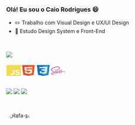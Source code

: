 ### Olá! Eu sou o Caio Rodrigues 😄

- ✏️ Trabalho com Visual Design e UX/UI Design
- 🚀 Estudo Design System e Front-End

 ##

<div align="left">
  <br>
  <a href="https://github.com/caiobarchii">
  <img height="180em" src="https://github-readme-stats.vercel.app/api/top-langs/?username=caiobarchii&layout=compact&langs_count=7&theme=radical"/>
</div>

<div style="display: inline_block margin: 50"><br>
  <img align="left" alt="Caio-Js" height="30" width="40" src="https://raw.githubusercontent.com/devicons/devicon/master/icons/javascript/javascript-plain.svg">
  <img align="left" alt="Caio-HTML" height="30" width="40" src="https://raw.githubusercontent.com/devicons/devicon/master/icons/html5/html5-original.svg">
  <img align="left" alt="Caio-CSS" height="30" width="40" src="https://raw.githubusercontent.com/devicons/devicon/master/icons/css3/css3-original.svg">
  <img align="left" alt="Caio-Sass" height="30" width="40" src="https://raw.githubusercontent.com/devicons/devicon/master/icons/sass/sass-original.svg">
  <br>
 </div>
 
   ##
 
 <div>
  <br>
  <a href="https://www.youtube.com/channel/UC_-uuuZbY0AAt9CViNzvc-Q" target="_blank"><img src="https://img.shields.io/badge/website-000000?style=for-the-badge&logo=About.me&logoColor=white" target="_blank"></a>
  <a href="https://dribbble.com/caiobarchi" target="_blank"><img src="https://img.shields.io/badge/Dribbble-EA4C89?style=for-the-badge&logo=dribbble&logoColor=white" target="_blank"></a>
 	<a href="https://www.linkedin.com/in/caio-rodrigues-39b915227/" target="_blank"><img src="https://img.shields.io/badge/-LinkedIn-%230077B5?style=for-the-badge&logo=linkedin&logoColor=white" target="_blank"></a>
 </div>
 
  ##
  
  <div>
  <br>
  <img align="left" alt="Rafa-pic" height="150" style="border-radius:50px;" src="https://giphy.com/gifs/theoffice-episode-13-the-office-tv-8X2kIbRJZQkdXt46ur"">
 </div>

  
<!--
**caiobarchii/caiobarchii** is a ✨ _special_ ✨ repository because its `README.md` (this file) appears on your GitHub profile.

Here are some ideas to get you started:

- 🔭 Trabalho com Visual Design e UX/UI Design ...
- 🌱 Estudo Design System e Front-End ...
- 👯 I’m looking to collaborate on ...
- 🤔 I’m looking for help with ...
- 💬 Ask me about ...
- 📫 How to reach me: ...
- 😄 Pronouns: ...
- ⚡ Fun fact: ...
-->
